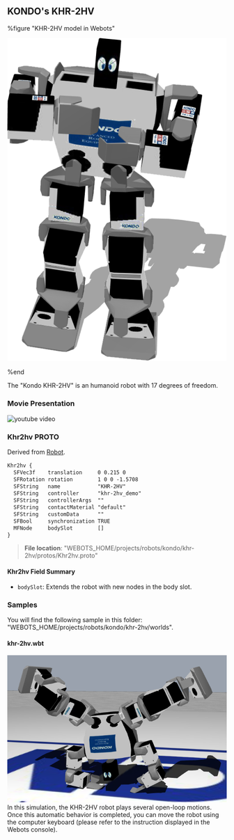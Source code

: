 ## KONDO's KHR-2HV

%figure "KHR-2HV model in Webots"

![model.png](images/robots/khr-2hv/model.png)

%end

The "Kondo KHR-2HV" is an humanoid robot with 17 degrees of freedom.

### Movie Presentation

![youtube video](https://www.youtube.com/watch?v=AtaGm9nR-EM)

### Khr2hv PROTO

Derived from [Robot](../reference/robot.md).

```
Khr2hv {
  SFVec3f    translation     0 0.215 0
  SFRotation rotation        1 0 0 -1.5708
  SFString   name            "KHR-2HV"
  SFString   controller      "khr-2hv_demo"
  SFString   controllerArgs  ""
  SFString   contactMaterial "default"
  SFString   customData      ""
  SFBool     synchronization TRUE
  MFNode     bodySlot        []
}
```

> **File location**: "WEBOTS\_HOME/projects/robots/kondo/khr-2hv/protos/Khr2hv.proto"

#### Khr2hv Field Summary

- `bodySlot`: Extends the robot with new nodes in the body slot.

### Samples

You will find the following sample in this folder: "WEBOTS\_HOME/projects/robots/kondo/khr-2hv/worlds".

#### khr-2hv.wbt

![khr-2hv.wbt.png](images/robots/khr-2hv/khr-2hv.wbt.png) In this simulation, the KHR-2HV robot plays several open-loop motions.
Once this automatic behavior is completed, you can move the robot using the computer keyboard (please refer to the instruction displayed in the Webots console).

